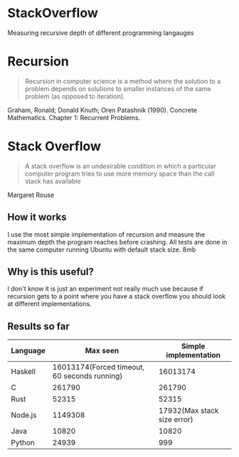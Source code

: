 # StackOverflow
Measuring recursive depth of different programming langauges

# Recursion

> Recursion in computer science is a method where the solution to a problem depends on solutions to smaller instances of the same problem (as opposed to iteration).

Graham, Ronald; Donald Knuth; Oren Patashnik (1990). Concrete Mathematics. Chapter 1: Recurrent Problems.

# Stack Overflow

> A stack overflow is an undesirable condition in which a particular computer program tries to use more memory space than the call stack has available

Margaret Rouse


## How it works 

I use the most simple implementation of recursion and measure the maximum depth the program reaches before crashing. All tests are done in the same computer running Ubuntu with default stack size. 8mb

## Why is this useful?

I don't know it is just an experiment not really much use because if recursion gets to a point where you have a stack overflow you should look at different implementations.

## Results so far

|Language | Max seen | Simple implementation |
|---------|----------|-----------------------|
|Haskell  |16013174(Forced timeout, 60 seconds running)|16013174|
|C        |  261790  |   261790 |
|Rust     |  52315        |   52315                    |
|Node.js  | 1149308    |  17932(Max stack size error)|
|Java     | 10820    | 10820                |
|Python   | 24939      |  999                 |
